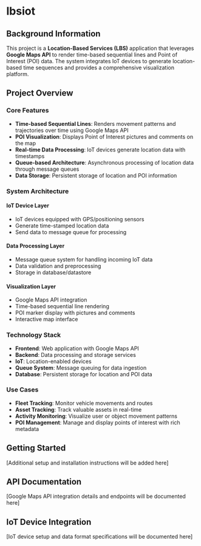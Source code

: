 # lbsiot

## Background Information

This project is a **Location-Based Services (LBS)** application that leverages **Google Maps API** to render time-based sequential lines and Point of Interest (POI) data. The system integrates IoT devices to generate location-based time sequences and provides a comprehensive visualization platform.

## Project Overview

### Core Features
- **Time-based Sequential Lines**: Renders movement patterns and trajectories over time using Google Maps API
- **POI Visualization**: Displays Point of Interest pictures and comments on the map
- **Real-time Data Processing**: IoT devices generate location data with timestamps
- **Queue-based Architecture**: Asynchronous processing of location data through message queues
- **Data Storage**: Persistent storage of location and POI information

### System Architecture

#### IoT Device Layer
- IoT devices equipped with GPS/positioning sensors
- Generate time-stamped location data
- Send data to message queue for processing

#### Data Processing Layer
- Message queue system for handling incoming IoT data
- Data validation and preprocessing
- Storage in database/datastore

#### Visualization Layer
- Google Maps API integration
- Time-based sequential line rendering
- POI marker display with pictures and comments
- Interactive map interface

### Technology Stack
- **Frontend**: Web application with Google Maps API
- **Backend**: Data processing and storage services
- **IoT**: Location-enabled devices
- **Queue System**: Message queuing for data ingestion
- **Database**: Persistent storage for location and POI data

### Use Cases
- **Fleet Tracking**: Monitor vehicle movements and routes
- **Asset Tracking**: Track valuable assets in real-time
- **Activity Monitoring**: Visualize user or object movement patterns
- **POI Management**: Manage and display points of interest with rich metadata

## Getting Started

[Additional setup and installation instructions will be added here]

## API Documentation

[Google Maps API integration details and endpoints will be documented here]

## IoT Device Integration

[IoT device setup and data format specifications will be documented here]